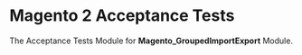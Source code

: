 # Magento 2 Acceptance Tests

The Acceptance Tests Module for **Magento_GroupedImportExport** Module.
